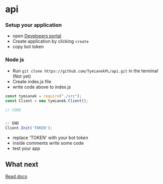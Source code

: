 # api

### Setup your application 
* open [Developers portal](https://tymianek.mooo.com/api/user/apps)
* Create application by clicking `create`
* copy bot token
### Node js
* Run `git clone https://github.com/TymianekPL/api.git` in the terminal (Not yet) 
* Create index.js file
* write code above to index.js
```js
const tymianek = require("./src");
const Client = new tymianek.Client();

// CODE


// END
Client.Init('TOKEN');
```
* replace 'TOKEN' with your bot token
* inside comments write some code
* test your app

## What next
[Read docs](https://tymianek.mooo.com/api/user/docs/)
